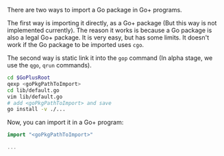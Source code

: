 There are two ways to import a Go package in Go+ programs.

The first way is importing it directly, as a Go+ package (But this way is not implemented currently). The reason it works is because a Go package is also a legal Go+ package. It is very easy, but has some limits. It doesn't work if the Go package to be imported uses `cgo`.

The second way is static link it into the `gop` command (In alpha stage, we use the `qgo`, `qrun` commands).

```bash
cd $GoPlusRoot
qexp <goPkgPathToImport>
cd lib/default.go
vim lib/default.go
# add <goPkgPathToImport> and save
go install -v ./...
```

Now, you can import it in a Go+ program:

```go
import "<goPkgPathToImport>"

...
```
